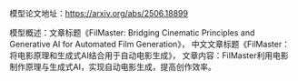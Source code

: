 模型论文地址：https://arxiv.org/abs/2506.18899

模型概述：文章标题《FilMaster: Bridging Cinematic Principles and Generative AI for Automated Film Generation》，
中文文章标题《FilMaster：将电影原理和生成式AI结合用于自动电影生成》，
文章内容：FilMaster利用电影制作原理与生成式AI，实现自动电影生成，提高创作效率。
